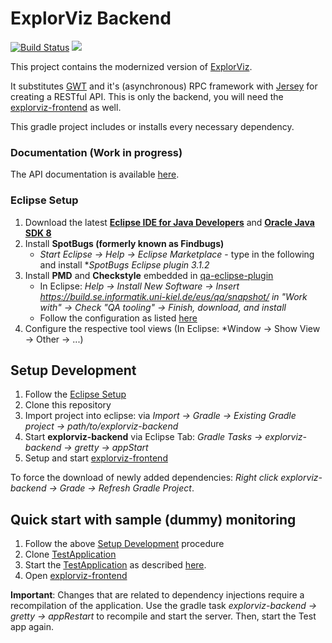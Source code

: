 # ExplorViz Backend
<a href="https://travis-ci.org/ExplorViz/explorviz-backend"><img src="https://travis-ci.org/ExplorViz/explorviz-backend.svg?branch=master" alt="Build Status"></a>
[![](https://img.shields.io/docker/pulls/explorviz/explorviz-docker.svg)](https://hub.docker.com/r/explorviz/explorviz-docker "Click to view the image on Docker Hub")

This project contains the modernized version of [ExplorViz](https://github.com/ExplorViz/Explorviz). 

It substitutes [GWT](http://www.gwtproject.org/) and it's (asynchronous) RPC framework with [Jersey](https://jersey.java.net/) for creating a RESTful API. 
This is only the backend, you will need the [explorviz-frontend](https://github.com/ExplorViz/explorviz-frontend) as well.

This gradle project includes or installs every necessary dependency.

### Documentation (Work in progress)
The API documentation is available [here](https://explorviz.github.io/explorviz-backend/).

### Eclipse Setup
1. Download the latest [**Eclipse IDE for Java Developers**](http://www.eclipse.org/downloads/eclipse-packages/) and [**Oracle Java SDK 8**](http://www.oracle.com/technetwork/java/javase/downloads/jdk8-downloads-2133151.html)
2. Install **SpotBugs (formerly known as Findbugs)**
    - *Start Eclipse -> Help -> Eclipse Marketplace* - type in the following and install **SpotBugs Eclipse plugin 3.1.2*
3. Install **PMD** and **Checkstyle** embedded in [qa-eclipse-plugin
](https://github.com/ChristianWulf/qa-eclipse-plugin)
    - In Eclipse: *Help -> Install New Software -> Insert https://build.se.informatik.uni-kiel.de/eus/qa/snapshot/ in "Work with" -> Check "QA tooling" -> Finish, download, and install*
    - Follow the configuration as listed [here](https://github.com/ChristianWulf/qa-eclipse-plugin)
4. Configure the respective tool views (In Eclipse: *Window -> Show View -> Other -> ...)

## Setup Development
1. Follow the [Eclipse Setup](https://github.com/ExplorViz/explorviz-backend#eclipse-setup)
2. Clone this repository
3. Import project into eclipse: via *Import -> Gradle -> Existing Gradle project -> path/to/explorviz-backend*
4. Start **explorviz-backend** via Eclipse Tab: *Gradle Tasks -> explorviz-backend -> gretty -> appStart*
5. Setup and start [explorviz-frontend](https://github.com/ExplorViz/explorviz-frontend)

To force the download of newly added dependencies: *Right click explorviz-backend -> Grade -> Refresh Gradle Project*. 

## Quick start with sample (dummy) monitoring

1. Follow the above [Setup Development](#setup-development) procedure
2. Clone [TestApplication](https://github.com/czirkelbach/kiekerSampleApplication)
3. Start the [TestApplication](https://github.com/czirkelbach/kiekerSampleApplication) as described [here](https://github.com/czirkelbach/kiekerSampleApplication/blob/master/README.md).
4. Open [explorviz-frontend](https://github.com/ExplorViz/explorviz-frontend)

**Important**: Changes that are related to dependency injections require a recompilation of the application. Use the gradle task *explorviz-backend -> gretty -> appRestart* to recompile and start the server. Then, start the Test app again.
